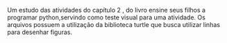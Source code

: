 Um estudo das atividades do capítulo 2 , do livro ensine seus filhos a programar python,servindo como teste visual para uma atividade.
Os arquivos possuem a utilização da biblioteca turtle que busca utilizar linhas para desenhar figuras.
